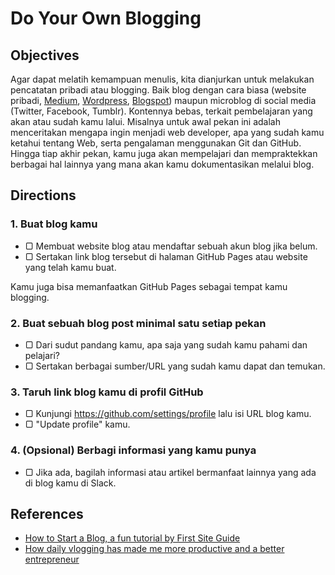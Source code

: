 # Do Your Own Blogging

## Objectives

Agar dapat melatih kemampuan menulis, kita dianjurkan untuk melakukan pencatatan pribadi atau blogging. Baik blog dengan cara biasa (website pribadi, [Medium](https://medium.com), [Wordpress](https://wordpress.com), [Blogspot](http://blogspot.com)) maupun microblog di social media (Twitter, Facebook, Tumblr). Kontennya bebas, terkait pembelajaran yang akan atau sudah kamu lalui. Misalnya untuk awal pekan ini adalah menceritakan mengapa ingin menjadi web developer, apa yang sudah kamu ketahui tentang Web, serta pengalaman menggunakan Git dan GitHub. Hingga tiap akhir pekan, kamu juga akan mempelajari dan mempraktekkan berbagai hal lainnya yang mana akan kamu dokumentasikan melalui blog.

## Directions

### 1. Buat blog kamu

- ▢ Membuat website blog atau mendaftar sebuah akun blog jika belum.
- ▢ Sertakan link blog tersebut di halaman GitHub Pages atau website yang telah kamu buat.

Kamu juga bisa memanfaatkan GitHub Pages sebagai tempat kamu blogging.

### 2. Buat sebuah blog post minimal satu setiap pekan

- ▢ Dari sudut pandang kamu, apa saja yang sudah kamu pahami dan pelajari?
- ▢ Sertakan berbagai sumber/URL yang sudah kamu dapat dan temukan.

### 3. Taruh link blog kamu di profil GitHub

- ▢ Kunjungi <https://github.com/settings/profile> lalu isi URL blog kamu.
- ▢ "Update profile" kamu.

### 4. (Opsional) Berbagi informasi yang kamu punya

- ▢ Jika ada, bagilah informasi atau artikel bermanfaat lainnya yang ada di blog kamu di Slack.

## References

- [How to Start a Blog, a fun tutorial by First Site Guide](http://firstsiteguide.com/start-blog)
- [How daily vlogging has made me more productive and a better entrepreneur](https://meda.io/blog/startup/2016/05/20/how-daily-vlogging-has-made-me-more-productive-and-a-better-entrepreneur.html)
